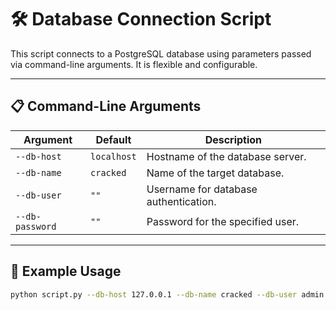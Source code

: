 # 🛠️ Database Connection Script

This script connects to a PostgreSQL database using parameters passed via command-line arguments. It is flexible and configurable.

---

## 📋 Command-Line Arguments

| Argument         | Default     | Description                              |
|------------------|-------------|------------------------------------------|
| `--db-host`      | `localhost` | Hostname of the database server.         |
| `--db-name`      | `cracked`   | Name of the target database.             |
| `--db-user`      | `""`        | Username for database authentication.    |
| `--db-password`  | `""`        | Password for the specified user.         |

---

## 🚀 Example Usage

```bash
python script.py --db-host 127.0.0.1 --db-name cracked --db-user admin --db-password secret
